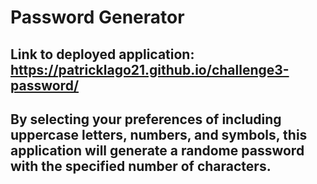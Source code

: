 # Password Generator

## Link to deployed application: https://patricklago21.github.io/challenge3-password/

## By selecting your preferences of including uppercase letters, numbers, and symbols, this application will generate a randome password with the specified number of characters.

